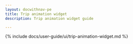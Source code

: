 ```yaml
---
layout: docwithnav-pe
title: Trip animation widget
description: Trip animation widget guide 

---
```


{% include docs/user-guide/ui/trip-animation-widget.md %}